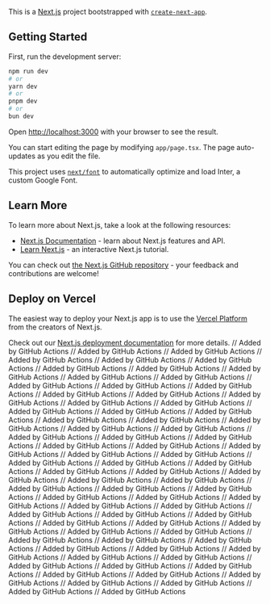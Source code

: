 This is a [Next.js](https://nextjs.org/) project bootstrapped with [`create-next-app`](https://github.com/vercel/next.js/tree/canary/packages/create-next-app).

## Getting Started

First, run the development server:

```bash
npm run dev
# or
yarn dev
# or
pnpm dev
# or
bun dev
```

Open [http://localhost:3000](http://localhost:3000) with your browser to see the result.

You can start editing the page by modifying `app/page.tsx`. The page auto-updates as you edit the file.

This project uses [`next/font`](https://nextjs.org/docs/basic-features/font-optimization) to automatically optimize and load Inter, a custom Google Font.

## Learn More

To learn more about Next.js, take a look at the following resources:

- [Next.js Documentation](https://nextjs.org/docs) - learn about Next.js features and API.
- [Learn Next.js](https://nextjs.org/learn) - an interactive Next.js tutorial.

You can check out [the Next.js GitHub repository](https://github.com/vercel/next.js/) - your feedback and contributions are welcome!

## Deploy on Vercel

The easiest way to deploy your Next.js app is to use the [Vercel Platform](https://vercel.com/new?utm_medium=default-template&filter=next.js&utm_source=create-next-app&utm_campaign=create-next-app-readme) from the creators of Next.js.

Check out our [Next.js deployment documentation](https://nextjs.org/docs/deployment) for more details.
// Added by GitHub Actions
// Added by GitHub Actions
// Added by GitHub Actions
// Added by GitHub Actions
// Added by GitHub Actions
// Added by GitHub Actions
// Added by GitHub Actions
// Added by GitHub Actions
// Added by GitHub Actions
// Added by GitHub Actions
// Added by GitHub Actions
// Added by GitHub Actions
// Added by GitHub Actions
// Added by GitHub Actions
// Added by GitHub Actions
// Added by GitHub Actions
// Added by GitHub Actions
// Added by GitHub Actions
// Added by GitHub Actions
// Added by GitHub Actions
// Added by GitHub Actions
// Added by GitHub Actions
// Added by GitHub Actions
// Added by GitHub Actions
// Added by GitHub Actions
// Added by GitHub Actions
// Added by GitHub Actions
// Added by GitHub Actions
// Added by GitHub Actions
// Added by GitHub Actions
// Added by GitHub Actions
// Added by GitHub Actions
// Added by GitHub Actions
// Added by GitHub Actions
// Added by GitHub Actions
// Added by GitHub Actions
// Added by GitHub Actions
// Added by GitHub Actions
// Added by GitHub Actions
// Added by GitHub Actions
// Added by GitHub Actions
// Added by GitHub Actions
// Added by GitHub Actions
// Added by GitHub Actions
// Added by GitHub Actions
// Added by GitHub Actions
// Added by GitHub Actions
// Added by GitHub Actions
// Added by GitHub Actions
// Added by GitHub Actions
// Added by GitHub Actions
// Added by GitHub Actions
// Added by GitHub Actions
// Added by GitHub Actions
// Added by GitHub Actions
// Added by GitHub Actions
// Added by GitHub Actions
// Added by GitHub Actions
// Added by GitHub Actions
// Added by GitHub Actions
// Added by GitHub Actions
// Added by GitHub Actions
// Added by GitHub Actions
// Added by GitHub Actions
// Added by GitHub Actions
// Added by GitHub Actions
// Added by GitHub Actions
// Added by GitHub Actions
// Added by GitHub Actions
// Added by GitHub Actions
// Added by GitHub Actions
// Added by GitHub Actions
// Added by GitHub Actions
// Added by GitHub Actions
// Added by GitHub Actions
// Added by GitHub Actions
// Added by GitHub Actions
